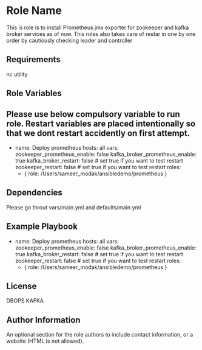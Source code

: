 Role Name
=========


This is role is to install Prometheus jmx exporter for zookeeper and kafka broker services as of now. This roles also takes care of restar in one by one order by cautiously checking leader and controller

Requirements
------------
nc utility 

Role Variables
--------------
Please use below compulsory variable to run role. Restart variables are placed intentionally  so that we dont restart accidently on first attempt.
---
 - name: Deploy prometheus
   hosts: all
   vars:
     zookeeper_prometheus_enable: false
     kafka_broker_prometheus_enable: true
     kafka_broker_restart: false  # set true if you want to test restart
     zookeeper_restart: false # set true if you want to test restart
   roles:
    - { role: /Users/sameer_modak/ansibledemo/prometheus }


Dependencies
------------

Please go throut vars/main.yml and defaults/main.yml

Example Playbook
----------------

 - name: Deploy prometheus
   hosts: all
   vars:
     zookeeper_prometheus_enable: false
     kafka_broker_prometheus_enable: true
     kafka_broker_restart: false  # set true if you want to test restart
     zookeeper_restart: false # set true if you want to test restart
   roles:
    - { role: /Users/sameer_modak/ansibledemo/prometheus }



License
-------

DBOPS KAFKA

Author Information
------------------

An optional section for the role authors to include contact information, or a website (HTML is not allowed).
